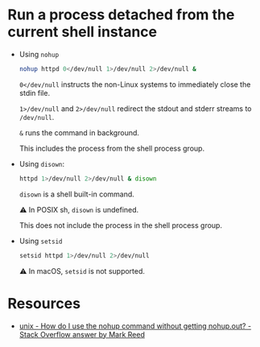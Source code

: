 # Run a process detached from the current shell instance

-   Using `nohup`

    ```sh
    nohup httpd 0</dev/null 1>/dev/null 2>/dev/null &
    ```

    `0</dev/null` instructs the non-Linux systems to immediately close the stdin file.

    `1>/dev/null` and `2>/dev/null` redirect the stdout and stderr streams to `/dev/null`.

    `&` runs the command in background.

    This includes the process from the shell process group.

-   Using `disown`:

    ```sh
    httpd 1>/dev/null 2>/dev/null & disown
    ```

    `disown` is a shell built-in command.

    ⚠️ In POSIX sh, `disown` is undefined.

    This does not include the process in the shell process group.

-   Using `setsid`

    ```sh
    setsid httpd 1>/dev/null 2>/dev/null
    ```

    ⚠️ In macOS, `setsid` is not supported.

# Resources

-   [unix - How do I use the nohup command without getting nohup.out? - Stack Overflow answer by Mark Reed](https://stackoverflow.com/questions/10408816/how-do-i-use-the-nohup-command-without-getting-nohup-out/10408906#10408906)
